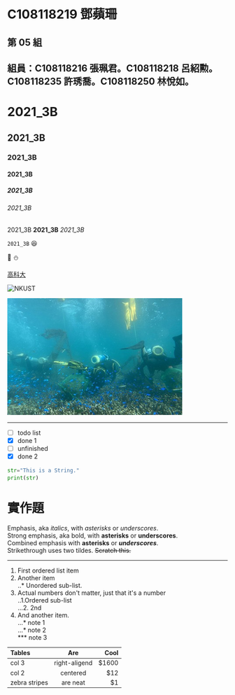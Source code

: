 # C108118219 鄧蘋珊
## 第 05 組
## 組員：C108118216 張珮君。C108118218 呂紹勲。C108118235 許琇喬。C108118250 林悅如。


# 2021_3B

## 2021_3B

### 2021_3B

#### 2021_3B

##### 2021_3B

###### 2021_3B

2021_3B   **2021_3B**   *2021_3B*

`2021_3B`  :laughing:

:star2:   :snowman:

[高科大](https://www.nkust.edu.tw)

![NKUST](https://www.nkust.edu.tw/var/file/0/1000/img/513/182513897.png "NKUST")

![fig](nkust-2.jpg "海底風光")
***
- [ ] todo list
- [x] done 1
- [ ] unfinished
- [x] done 2

```python
str="This is a String."
print(str)
```
# 實作題
Emphasis, aka *italics*, with *asterisks* or *underscores*.  
Strong emphasis, aka bold, with **asterisks** or **underscores**.  
Combined emphasis with **asterisks** or ***underscores***.  
Strikethrough uses two tildes. ~~Scratch this.~~
***
1. First ordered list item
2. Another item  
..* Unordered sub-list.
3. Actual numbers don't matter, just that it's a number  
..1.Ordered sub-list  
...2. 2nd
4. And another item.  
...* note 1  
...* note 2  
*** note 3

| **Tables** | **Are** | **Cool** |
| :--------- | :-----: | -------: |
| col 3 | right-aligend | $1600 |
| col 2 | centered | $12 |
| zebra stripes | are neat | $1 |
